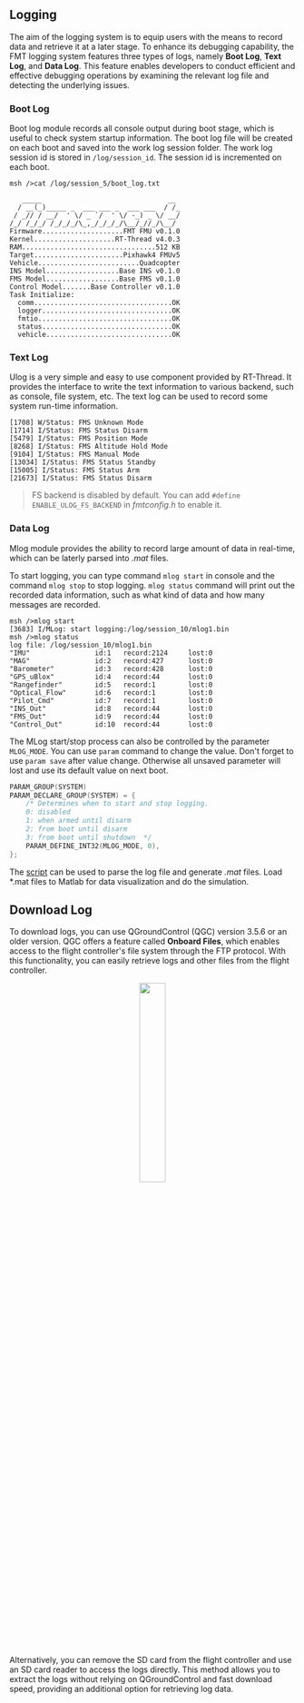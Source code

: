 
## Logging

The aim of the logging system is to equip users with the means to record data and retrieve it at a later stage. To enhance its debugging capability, the FMT logging system features three types of logs, namely **Boot Log**, **Text Log**, and **Data Log**. This feature enables developers to conduct efficient and effective debugging operations by examining the relevant log file and detecting the underlying issues.

### Boot Log

Boot log module records all console output during boot stage, which is useful to check system startup information. The boot log file will be created on each boot and saved into the work log session folder. The work log session id is stored in `/log/session_id`. The session id is incremented on each boot.

```
msh />cat /log/session_5/boot_log.txt

   _____                               __ 
  / __(_)_____ _  ___ ___ _  ___ ___  / /_
 / _// / __/  ' \/ _ `/  ' \/ -_) _ \/ __/
/_/ /_/_/ /_/_/_/\_,_/_/_/_/\__/_//_/\__/ 
Firmware....................FMT FMU v0.1.0
Kernel....................RT-Thread v4.0.3
RAM.................................512 KB
Target......................Pixhawk4 FMUv5
Vehicle.........................Quadcopter
INS Model..................Base INS v0.1.0
FMS Model..................Base FMS v0.1.0
Control Model.......Base Controller v0.1.0
Task Initialize:
  comm..................................OK
  logger................................OK
  fmtio.................................OK
  status................................OK
  vehicle...............................OK
```

### Text Log

Ulog is a very simple and easy to use component provided by RT-Thread. It provides the interface to write the text information to various backend, such as console, file system, etc. The text log can be used to record some system run-time information.

```
[1708] W/Status: FMS Unknown Mode
[1714] I/Status: FMS Status Disarm
[5479] I/Status: FMS Position Mode
[8268] I/Status: FMS Altitude Hold Mode
[9104] I/Status: FMS Manual Mode
[13034] I/Status: FMS Status Standby
[15005] I/Status: FMS Status Arm
[21673] I/Status: FMS Status Disarm
```

> FS backend is disabled by default. You can add `#define ENABLE_ULOG_FS_BACKEND` in *fmtconfig.h* to enable it.

### Data Log

Mlog module provides the ability to record large amount of data in real-time, which can be laterly parsed into *.mat* files. 

To start logging, you can type command `mlog start` in console and the command `mlog stop` to stop logging. `mlog status` command will print out the recorded data information, such as what kind of data and how many messages are recorded.

```
msh />mlog start
[3683] I/MLog: start logging:/log/session_10/mlog1.bin
msh />mlog status
log file: /log/session_10/mlog1.bin
"IMU"                id:1   record:2124     lost:0
"MAG"                id:2   record:427      lost:0
"Barometer"          id:3   record:428      lost:0
"GPS_uBlox"          id:4   record:44       lost:0
"Rangefinder"        id:5   record:1        lost:0
"Optical_Flow"       id:6   record:1        lost:0
"Pilot_Cmd"          id:7   record:1        lost:0
"INS_Out"            id:8   record:44       lost:0
"FMS_Out"            id:9   record:44       lost:0
"Control_Out"        id:10  record:44       lost:0
```

The MLog start/stop process can also be controlled by the parameter `MLOG_MODE`. You can use `param` command to change the value. Don't forget to use `param save` after value change. Otherwise all unsaved parameter will lost and use its default value on next boot.

```c
PARAM_GROUP(SYSTEM)
PARAM_DECLARE_GROUP(SYSTEM) = {
    /* Determines when to start and stop logging.
	0: disabled
	1: when armed until disarm
	2: from boot until disarm
	3: from boot until shutdown  */
    PARAM_DEFINE_INT32(MLOG_MODE, 0),
};
```

The [script](https://github.com/Firmament-Autopilot/FMT-Model/blob/master/utils/log_parser/parse_mlog.m) can be used to parse the log file and generate *.mat* files. Load *.mat files to Matlab for data visualization and do the simulation.

## Download Log

To download logs, you can use QGroundControl (QGC) version 3.5.6 or an older version. QGC offers a feature called **Onboard Files**, which enables access to the flight controller's file system through the FTP protocol. With this functionality, you can easily retrieve logs and other files from the flight controller.

<p align="center">
  <img src="./figures/onboard_files.png" width="30%">
</p>

Alternatively, you can remove the SD card from the flight controller and use an SD card reader to access the logs directly. This method allows you to extract the logs without relying on QGroundControl and fast download speed, providing an additional option for retrieving log data.
